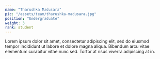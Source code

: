 ```yaml
---
name: "Tharushka Madusara"
pic: "/assets/team/tharushka-madusara.jpg"
position: "Undergraduate"
weight: 3
rank: student
---
```


Lorem ipsum dolor sit amet, consectetur adipiscing elit, sed do eiusmod tempor incididunt ut labore et dolore magna aliqua. Bibendum arcu vitae elementum curabitur vitae nunc sed. Tortor at risus viverra adipiscing at in.
